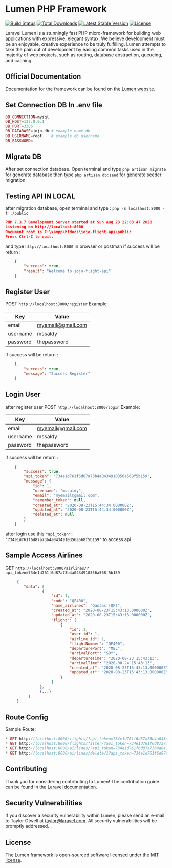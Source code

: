 # Lumen PHP Framework

[![Build Status](https://travis-ci.org/laravel/lumen-framework.svg)](https://travis-ci.org/laravel/lumen-framework)
[![Total Downloads](https://poser.pugx.org/laravel/lumen-framework/d/total.svg)](https://packagist.org/packages/laravel/lumen-framework)
[![Latest Stable Version](https://poser.pugx.org/laravel/lumen-framework/v/stable.svg)](https://packagist.org/packages/laravel/lumen-framework)
[![License](https://poser.pugx.org/laravel/lumen-framework/license.svg)](https://packagist.org/packages/laravel/lumen-framework)

Laravel Lumen is a stunningly fast PHP micro-framework for building web applications with expressive, elegant syntax. We believe development must be an enjoyable, creative experience to be truly fulfilling. Lumen attempts to take the pain out of development by easing common tasks used in the majority of web projects, such as routing, database abstraction, queueing, and caching.

## Official Documentation

Documentation for the framework can be found on the [Lumen website](https://lumen.laravel.com/docs).

## Set Connection DB In .env file
``` php
DB_CONNECTION=mysql
DB_HOST=127.0.0.1
DB_PORT=3306
DB_DATABASE=jojo-db # example name db
DB_USERNAME=root    # example db username
DB_PASSWORD= 
```
## Migrate DB
After set connection database. Open terminal and type `php artisan migrate` for generate database then type `php artisan db:seed` for generate seeder migration.

## Testing API IN LOCAL
after migration database, open terminal and type :
``php -S localhost:8000 -t ./public``

```json
PHP 7.3.7 Development Server started at Sun Aug 23 22:03:47 2020
Listening on http://localhost:8000
Document root is C:\xampp\htdocs\jojo-flight-api\public
Press Ctrl-C to quit.
```
and type ``http://localhost:8000`` in browser or postman
if success will be return :
```json
    {
        "success": true,
        "result": "Welcome to jojo-flight-api"
    }
```

## Register User
POST `http://localhost:8000/register`
Example:

Key               | Value
------------------| ------------------
email             | myemail@gmail.com
username          | mssaldy
password          | thepassword

if success will be return :
```json
    {
        "success": true,
        "message": "Success Register"
    }
```

## Login User
after register user POST `http://localhost:8000/login`
Example:

Key               | Value
------------------| ------------------
email             | myemail@gmail.com
username          | mssaldy
password          | thepassword

if success will be return :
```json
    {
        "success": true,
        "api_token": "734e1d761f6d87a73b4a0434910356a568f5b159",
        "message": {
            "id": 1,
            "username": "mssaldy",
            "email": "myemail@gmail.com",
            "remember_token": null,
            "created_at": "2020-08-23T15:44:34.000000Z",
            "updated_at": "2020-08-23T15:44:34.000000Z",
            "deleted_at": null
        }
    }
```
after login use this `"api_token": "734e1d761f6d87a73b4a0434910356a568f5b159"` to access api

## Sample Access Airlines 
GET ``http://localhost:8000/airlines/?api_token=734e1d761f6d87a73b4a0434910356a568f5b159``
```json
     {
        "data": [
                {
                    "id": 1,
                    "code": "QF400",
                    "name_airlines": "Qantas (QF)",
                    "created_at": "2020-08-23T15:43:13.000000Z",
                    "updated_at": "2020-08-23T15:43:13.000000Z",
                    "flight": [
                        {
                            "id": 1,
                            "user_id": 1,
                            "airline_id": 1,
                            "flightNumber": "QF400",
                            "departurePort": "MEL",
                            "arrivalPort": "SDY",
                            "departureTime": "2020-08-23 15:43:13",
                            "arrivalTime": "2020-08-24 15:43:13",
                            "created_at": "2020-08-23T15:43:13.000000Z",
                            "updated_at": "2020-08-23T15:43:13.000000Z"
                        }
                    ]
               },
               {...}
          ]
     }
```

## Route Config
Sample Route:
```php
* GET http://localhost:8000/flights/?api_token=734e1d761f6d87a73b4a0434910356a568f5b159
* GET http://localhost:8000/flights/filter/?api_token=734e1d761f6d87a73b4a0434910356a568f5b159&flightNumber=CX500
* GET http://localhost:8000/airlines/?api_token=734e1d761f6d87a73b4a0434910356a568f5b159
* GET http://localhost:8000/airlines/delete/1?api_token=734e1d761f6d87a73b4a0434910356a568f5b159
```

## Contributing

Thank you for considering contributing to Lumen! The contribution guide can be found in the [Laravel documentation](https://laravel.com/docs/contributions).

## Security Vulnerabilities

If you discover a security vulnerability within Lumen, please send an e-mail to Taylor Otwell at taylor@laravel.com. All security vulnerabilities will be promptly addressed.

## License

The Lumen framework is open-sourced software licensed under the [MIT license](https://opensource.org/licenses/MIT).
